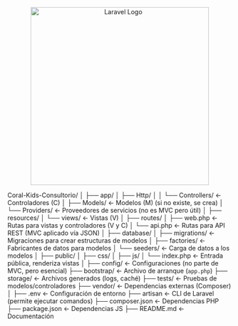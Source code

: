 <p align="center"><a href="https://laravel.com" target="_blank"><img src="https://raw.githubusercontent.com/laravel/art/master/logo-lockup/5%20SVG/2%20CMYK/1%20Full%20Color/laravel-logolockup-cmyk-red.svg" width="400" alt="Laravel Logo"></a></p>

Coral-Kids-Consultorio/
│
├── app/
│   ├── Http/
│   │   └── Controllers/          ← Controladores (C)
│   ├── Models/                   ← Modelos (M) (si no existe, se crea)
│   └── Providers/                ← Proveedores de servicios (no es MVC pero útil)
│
├── resources/
│   └── views/                    ← Vistas (V)
│
├── routes/
│   ├── web.php                   ← Rutas para vistas y controladores (V y C)
│   └── api.php                   ← Rutas para API REST (MVC aplicado vía JSON)
│
├── database/
│   ├── migrations/               ← Migraciones para crear estructuras de modelos
│   ├── factories/                ← Fabricantes de datos para modelos
│   └── seeders/                  ← Carga de datos a los modelos
│
├── public/
│   ├── css/
│   ├── js/
│   └── index.php                 ← Entrada pública, renderiza vistas
│
├── config/                       ← Configuraciones (no parte de MVC, pero esencial)
├── bootstrap/                    ← Archivo de arranque (`app.php`)
├── storage/                      ← Archivos generados (logs, caché)
├── tests/                        ← Pruebas de modelos/controladores
├── vendor/                       ← Dependencias externas (Composer)
│
├── .env                          ← Configuración de entorno
├── artisan                       ← CLI de Laravel (permite ejecutar comandos)
├── composer.json                 ← Dependencias PHP
├── package.json                  ← Dependencias JS
├── README.md                     ← Documentación
